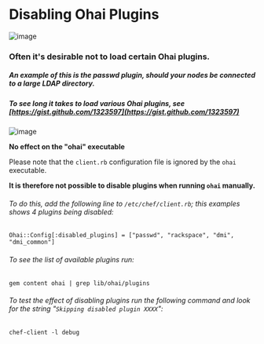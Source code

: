 Disabling Ohai Plugins
======================

  

![image](../attachments/6848603/24182839.jpg)

  

### Often it's desirable not to load certain Ohai plugins.

##### An example of this is the passwd plugin, should your nodes be connected to a large LDAP directory.

##### To see long it takes to load various Ohai plugins, see [https://gist.github.com/1323597](https://gist.github.com/1323597)

  

  

![image](images/icons/emoticons/forbidden.gif)

**No effect on the "ohai" executable**  
  
 Please note that the `client.rb` configuration file is ignored by the
`ohai` executable.

**It is therefore not possible to disable plugins when running `ohai`
manually.**   

###### To do this, add the following line to `/etc/chef/client.rb`; this examples shows 4 plugins being disabled:

    Ohai::Config[:disabled_plugins] = ["passwd", "rackspace", "dmi", "dmi_common"]

###### To see the list of available plugins run:

    gem content ohai | grep lib/ohai/plugins

###### To test the effect of disabling plugins run the following command and look for the string "`Skipping disabled plugin XXXX`":

    chef-client -l debug

  
  
  
  

  
